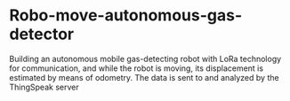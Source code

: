 # Robo-move-autonomous-gas-detector
Building an autonomous mobile gas-detecting robot with LoRa technology for communication, and while the robot is moving, its displacement is estimated by means of odometry. The data is sent to and analyzed by the ThingSpeak server
